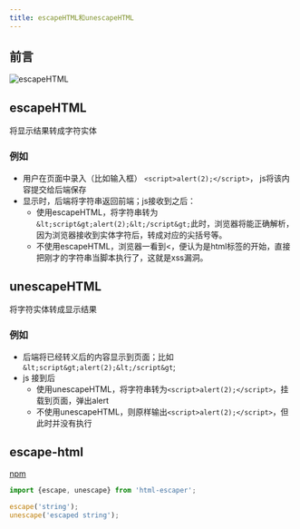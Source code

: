 ```yaml
---
title: escapeHTML和unescapeHTML
---
```


## 前言

![escapeHTML](escapeHTML.jpg)

## escapeHTML

将显示结果转成字符实体

### 例如

- 用户在页面中录入（比如输入框） `<script>alert(2);</script>`， js将该内容提交给后端保存
- 显示时，后端将字符串返回前端；js接收到之后：
  - 使用escapeHTML，将字符串转为 `&lt;script&gt;alert(2);&lt;/script&gt;`此时，浏览器将能正确解析，因为浏览器接收到实体字符后，转成对应的尖括号等。
  - 不使用escapeHTML，浏览器一看到<，便认为是html标签的开始，直接把刚才的字符串当脚本执行了，这就是xss漏洞。

## unescapeHTML

将字符实体转成显示结果

### 例如

- 后端将已经转义后的内容显示到页面；比如`&lt;script&gt;alert(2);&lt;/script&gt`;
- js 接到后
  - 使用unescapeHTML，将字符串转为`<script>alert(2);</script>`，挂载到页面，弹出alert
  - 不使用unescapeHTML，则原样输出`<script>alert(2);</script>`，但此时并没有执行

## escape-html

[npm](https://www.npmjs.com/package/html-escaper)

```javascript
import {escape, unescape} from 'html-escaper';

escape('string');
unescape('escaped string');
```
